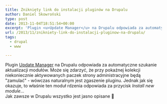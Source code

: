 ```yaml
---
title: Zniknięty link do instalacji pluginów na Drupalu
author: Daniel Skowroński
type: post
date: 2013-11-04T18:51:54+00:00
excerpt: 'Plugin <u>Update Manager</u> na Drupalu odpowiada za automatyczne szukanie aktualizacji modułów. Może się zdarzyć, że przy pokaźnej kolekcji niekoniecznie aktywowanych paczek strony administracyjne będą &quot;zamulać&quot; - wówczas naturalnym jest zgaszenie pluginu. Jednak jak się okazuje, to właśnie ten moduł rdzenia odpowiada za przycisk <i>Install new module</i>...'
url: /2013/11/znikniety-link-do-instalacji-pluginow-na-drupalu/
tags:
  - drupal
  - www

---
```

Plugin <u>Update Manager</u> na Drupalu odpowiada za automatyczne szukanie aktualizacji modułów. Może się zdarzyć, że przy pokaźnej kolekcji niekoniecznie aktywowanych paczek strony administracyjne będą "zamulać" - wówczas naturalnym jest zgaszenie pluginu. Jednak jak się okazuje, to właśnie ten moduł rdzenia odpowiada za przycisk _Install new module_...  
Jak zawsze w Drupalu wszystko jest jasno opisane 🙁